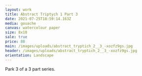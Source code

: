 ```yaml
---
layout: work
title: Abstract Triptych 1 Part 3
date: 2021-07-25T18:59:14.163Z
media: gouache
canvas: watercolour paper
size: 8x10
sale: true
price: 88
main: /images/uploads/abstract_tryptich_2__3_-xozfz9gs.jpg
header: /images/uploads/abstract_tryptich_2__3_-xozfz9gs.jpg
orientation: Landscape
---
```

Park 3 of a 3 part series.